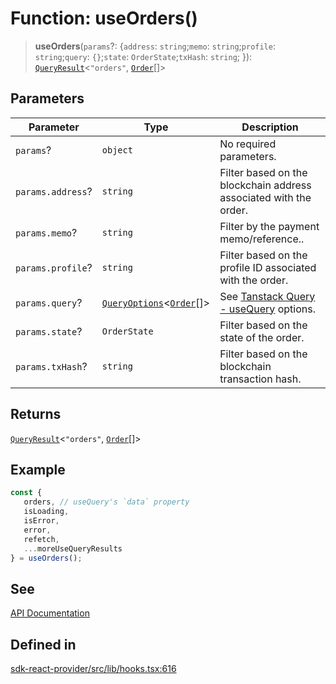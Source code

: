 # Function: useOrders()

> **useOrders**(`params`?: \{`address`: `string`;`memo`: `string`;`profile`: `string`;`query`: `{}`;`state`: `OrderState`;`txHash`: `string`; \}): [`QueryResult`](/docs/packages/sdk-react-provider/type-aliases/QueryResult.md)\<`"orders"`, [`Order`](/docs/packages/sdk-react-provider/interfaces/Order.md)[]\>

## Parameters

| Parameter | Type | Description |
| ------ | ------ | ------ |
| `params`? | `object` | No required parameters. |
| `params.address`? | `string` | Filter based on the blockchain address associated with the order. |
| `params.memo`? | `string` | Filter by the payment memo/reference.. |
| `params.profile`? | `string` | Filter based on the profile ID associated with the order. |
| `params.query`? | [`QueryOptions`](/docs/packages/sdk-react-provider/type-aliases/QueryOptions.md)\<[`Order`](/docs/packages/sdk-react-provider/interfaces/Order.md)[]\> | See [Tanstack Query - useQuery](https://tanstack.com/query/latest/docs/framework/react/reference/useQuery) options. |
| `params.state`? | `OrderState` | Filter based on the state of the order. |
| `params.txHash`? | `string` | Filter based on the blockchain transaction hash. |

## Returns

[`QueryResult`](/docs/packages/sdk-react-provider/type-aliases/QueryResult.md)\<`"orders"`, [`Order`](/docs/packages/sdk-react-provider/interfaces/Order.md)[]\>

## Example

```ts
const {
   orders, // useQuery's `data` property
   isLoading,
   isError,
   error,
   refetch,
   ...moreUseQueryResults
} = useOrders();
```

## See

[API Documentation](https://monerium.dev/api-docs#operation/orders)

## Defined in

[sdk-react-provider/src/lib/hooks.tsx:616](https://github.com/monerium/js-monorepo/blob/main/packages/sdk-react-provider/src/lib/hooks.tsx#L616)
